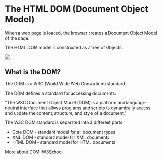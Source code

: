 <h1>The HTML DOM (Document Object Model)</h1>
<p>When a web page is loaded, the browser creates a Document Object Model of the page.

The HTML DOM model is constructed as a tree of Objects:</p>
<img src="https://www.w3schools.com/js/pic_htmltree.gif">

<p><h2>What is the DOM?</h2>
The DOM is a W3C (World Wide Web Consortium) standard.

The DOM defines a standard for accessing documents:

"The W3C Document Object Model (DOM) is a platform and language-neutral interface that allows programs and scripts to dynamically access and update the content, structure, and style of a document."

The W3C DOM standard is separated into 3 different parts:
<ul>
  <li>Core DOM - standard model for all document types</li>
  <li>XML DOM - standard model for XML documents</li>
  <li>HTML DOM - standard model for HTML documents</li>
  </ul>
  </p>
<span>More about DOM :</span><a href="https://www.w3schools.com/js/js_htmldom.asp">W3School</a>
